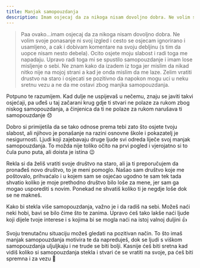 ```yaml
---
title: Manjak samopouzdanja
description: Imam osjecaj da za nikoga nisam dovoljno dobra. Ne volim svoje ponasanje ni svoj izgled i cesto se osjecam ignorirano i usamljeno, a cak i dobivam komentare na svoju debljinu (s tim da uopce nisam nesto debela). Ocito osjete moju slabost i radi toga me napadaju.
---
```


> Paa ovako...imam osjecaj da za nikoga nisam dovoljno dobra. Ne volim svoje ponasanje ni svoj izgled i cesto se osjecam ignorirano i usamljeno, a cak i dobivam komentare na svoju debljinu (s tim da uopce nisam nesto debela). Ocito osjete moju slabost i radi toga me napadaju. Upravo radi toga mi se spustilo samopouzdanje i imam lose misljenje o sebi. Ne znam kako da izadem iz toga jer mislim da nikad nitko nije na mojoj strani a kad je onda mislim da me laze. Zelim vratiti drustvo na staro i osjecati se pozitivno da napokon mogu uci u neku sretnu vezu a ne da me ostavi zbog manjka samopouzdanja.

Potpuno te razumijem. Kad dulje ne uspijevaš u nečemu, znaju se javiti takvi osjećaji, pa uđeš u taj začarani krug gdje ti stvari ne polaze za rukom zbog niskog samopouzdanja, a činjenica da ti ne polaze za rukom narušava ti samopouzdanje :disappointed:

Dobro si primijetila da se tako odnose prema tebi zato što osjete tvoju slabost, ali njihovo je ponašanje na razini osnovne škole i pokazatelj je nesigurnosti. Ljudi koji zajebavaju druge ljude svi odreda liječe svoj manjak samopouzdanja. To možda nije toliko očito na prvi pogled i vjerojatno si to čula puno puta, ali doista je istina :wink:

Rekla si da želiš vratiti svoje društvo na staro, ali ja ti preporučujem da pronađeš novo društvo, to je meni pomoglo. Našao sam društvo koje me poštovalo, prihvaćalo i u kojem sam se osjećao ugodno te sam tek tada shvatio koliko je moje prethodno društvo bilo loše za mene, jer sam ga mogao usporediti s novim. Ponekad ne shvatiš koliko ti je negdje loše dok se ne makneš.

Kako bi stekla više samopouzdanja, važno je i da radiš na sebi. Možeš naći neki hobi, bavi se bilo čime što te zanima. Upravo ćeš tako lakše naći ljude koji dijele tvoje interese i s kojima bi se mogla naći na istoj valnoj duljini :+1:

Svoju trenutačnu situaciju možeš gledati na pozitivan način. To što imaš manjak samopouzdanja motivira te da napreduješ, dok se ljudi s viškom samopouzdanja uljuljkaju i ne trude se biti bolji. Kasnije ćeš biti sretna kad vidiš koliko si samopouzdanja stekla i stvari će se vratiti na svoje, pa ćeš biti spremna i za vezu :sparkling_heart:
